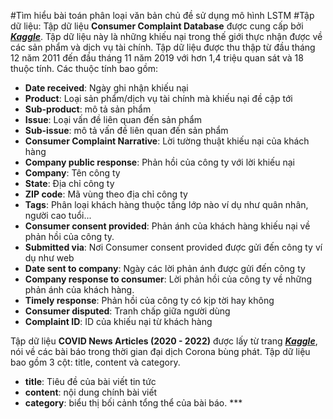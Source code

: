 #Tìm hiểu bài toán phân loại văn bản chủ đề sử dụng mô hình LSTM
#Tập dữ liệu:
Tập dữ liệu **Consumer Complaint Database** được cung cấp bởi ***[Kaggle](https://www.kaggle.com/datasets/selener/consumer-complaint-database)***. Tập dữ liệu này là những khiếu nại trong thế giới thực nhận được về các sản phẩm và dịch vụ tài chính. Tập dữ liệu được thu thập từ đầu tháng 12 năm 2011 đến đầu tháng 11 năm 2019 với hơn 1,4 triệu quan sát và 18 thuộc tính.
Các thuộc tính bao gồm:
- **Date received**: Ngày ghi nhận khiếu nại
- **Product**: Loại sản phẩm/dịch vụ tài chính mà khiếu nại đề cập tới
- **Sub-product**: mô tả sản phẩm
- **Issue**: Loại vấn đề liên quan đến sản phẩm
- **Sub-issue**: mô tả vấn đề liên quan đến sản phẩm
- **Consumer Complaint Narrative**: Lời tường thuật khiếu nại của khách hàng
- **Company public response**: Phản hồi của công ty với lời khiếu nại
- **Company**: Tên công ty
- **State**: Địa chỉ công ty
- **ZIP code**: Mã vùng theo địa chỉ công ty
- **Tags**: Phân loại khách hàng thuộc tầng lớp nào ví dụ như quân nhân, người cao tuổi...
- **Consumer consent provided**: Phản ánh của khách hàng khiếu nại về phản hồi của công ty.
- **Submitted via**: Nơi Consumer consent provided được gửi đến công ty ví dụ như web
- **Date sent to company**: Ngày các lời phản ánh được gửi đến công ty
- **Company response to consumer**: Lời phản hồi của công ty về những phản ánh của khách hàng.
- **Timely response**: Phản hồi của công ty có kịp tời hay không
- **Consumer disputed**: Tranh chấp giữa người dùng
- **Complaint ID**: ID của khiếu nại từ khách hàng


Tập dữ liệu **COVID News Articles (2020 - 2022)** được lấy từ trang ***[Kaggle](https://www.kaggle.com/datasets/timmayer/covid-news-articles-2020-2022)***, nói về các bài báo trong thời gian đại dịch Corona bùng phát. Tập dữ liệu bao gồm 3 cột: title, content và category.
- **title**: Tiêu đề của bài viết tin tức
- **content**: nội dung chính bài viết
- **category**: biểu thị bối cảnh tổng thể của bài báo. ***

